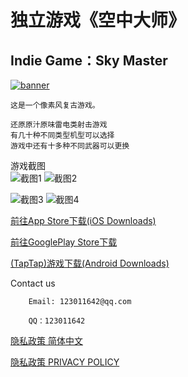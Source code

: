 独立游戏《空中大师》
================

Indie Game：Sky Master
----------------------
    
[![banner](https://github.com/czjoe49/czjoe49.github.io/raw/master/images/banner1024x500.jpg)](http://l.taptap.com/123/HSpzj1dt)

    这是一个像素风复古游戏。
  
    还原原汁原味雷电类射击游戏
    有几十种不同类型机型可以选择
    游戏中还有十多种不同武器可以更换
    
   游戏截图<br />
![截图1](https://img.tapimg.com/market/images/5afe0f574e002510db541729da8f1632.jpg?imageView2/2/h/560/q/80/format/jpg/interlace/1/ignore-error/1)
![截图2](https://img.tapimg.com/market/images/b88d962bb7c3a0cb7e4aaa2f7a5e38e9.jpg?imageView2/2/h/560/q/80/format/jpg/interlace/1/ignore-error/1)

![截图3](https://img.tapimg.com/market/images/a121fea0d3288a8c708e634d5cf563a2.jpg?imageView2/2/h/560/q/80/format/jpg/interlace/1/ignore-error/1)
![截图4](https://img.tapimg.com/market/images/27ec7d188dd00c0468872f63dcab2872.jpg?imageView2/2/h/560/q/80/format/jpg/interlace/1/ignore-error/1)

[前往App Store下载(iOS Downloads)](http://itunes.apple.com/cn/app/id1244048058)

[前往GooglePlay Store下载](https://play.google.com/store/apps/details?id=com.LiuYizhou.SkyMaster&rdid=com.LiuYizhou.SkyMaster)

[(TapTap)游戏下载(Android Downloads)](http://l.taptap.com/123/HSpzj1dt)


   Contact us<br />

        Email: 123011642@qq.com

        QQ：123011642
        
        
        
[隐私政策 简体中文](https://czjoe49.github.io/Privacy%20Policy%20Simplified%20Chinese)

[隐私政策 PRIVACY POLICY](https://czjoe49.github.io/PRIVACY%20POLICY)
